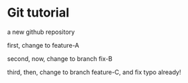 # Git tutorial
a new github repository

first,
change to feature-A

second,
now, change to branch fix-B

third,
then, change to branch feature-C, and fix typo already!
